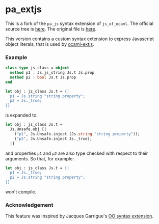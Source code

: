 pa\_extjs
=========

This is a fork of the `pa_js` syntax extension of `js_of_ocaml`. The official
source tree is [here](http://ocsigen.org/darcsweb/?r=js_of_ocaml;a=summary).
The original file is [here](http://ocsigen.org/darcsweb/?r=js_of_ocaml;a=headblob;f=/lib/syntax/pa_js.ml).

This version contains a custom syntax extension to express Javascript object
literals, that is used by
[ocaml-extjs](https://github.com/astrada/ocaml-extjs/). 

### Example

```ocaml
class type js_class = object
  method p1 : Js.js_string Js.t Js.prop
  method p2 : bool Js.t Js.prop
end

let obj : js_class Js.t = {|
  p1 = Js.string "string property";
  p2 = Js._true;
|}
```

is expanded to:

```ocaml
let obj : js_class Js.t =
  Js.Unsafe.obj [|
    ("p1", Js.Unsafe.inject (Js.string "string property"));
    ("p2", Js.Unsafe.inject Js._true);
  |]
```

and properties `p1` and `p2` are also type checked with respect to their
arguments. So that, for example:

```ocaml
let obj : js_class Js.t = {|
  p1 = Js._true;
  p2 = Js.string "string property";
|}
```

won't compile.

### Acknowledgement

This feature was inspired by Jacques Garrigue's [OO syntax
extension](http://www.math.nagoya-u.ac.jp/~garrigue/code/ocaml.html).

